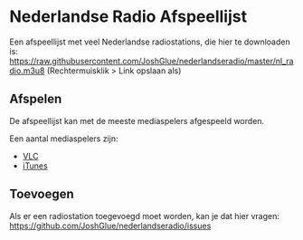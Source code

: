 # Nederlandse Radio Afspeellijst
Een afspeellijst met veel Nederlandse radiostations, die hier te downloaden is:
<a href="https://raw.githubusercontent.com/JoshGlue/nederlandseradio/master/nl_radio.m3u8" download>https://raw.githubusercontent.com/JoshGlue/nederlandseradio/master/nl_radio.m3u8</a> (Rechtermuisklik > Link opslaan als)

## Afspelen
De afspeellijst kan met de meeste mediaspelers afgespeeld worden.

Een aantal mediaspelers zijn:
- [VLC](https://www.videolan.org/vlc/index.html)
- [iTunes](https://www.apple.com/lae/itunes/)
## Toevoegen
Als er een radiostation toegevoegd moet worden, kan je dat hier vragen: https://github.com/JoshGlue/nederlandseradio/issues 
